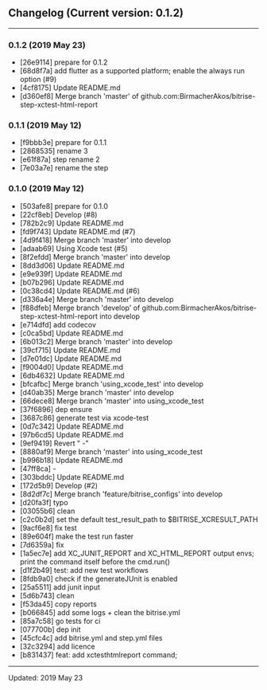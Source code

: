 ## Changelog (Current version: 0.1.2)

-----------------

### 0.1.2 (2019 May 23)
* [26e9114] prepare for 0.1.2
* [68d8f7a] add flutter as a supported platform; enable the always run option (#9)
* [4cf8175] Update README.md
* [d360ef8] Merge branch 'master' of github.com:BirmacherAkos/bitrise-step-xctest-html-report

### 0.1.1 (2019 May 12)
* [f9bbb3e] prepare for 0.1.1
* [2868535] rename 3
* [e61f87a] step rename 2
* [7e03a7e] rename the step

### 0.1.0 (2019 May 12)
* [503afe8] prepare for 0.1.0
* [22cf8eb] Develop (#8)
* [782b2c9] Update README.md
* [fd9f743] Update README.md (#7)
* [4d9f418] Merge branch 'master' into develop
* [adaab69] Using Xcode test (#5)
* [8f2efdd] Merge branch 'master' into develop
* [8dd3d06] Update README.md
* [e9e939f] Update README.md
* [b07b296] Update README.md
* [0c38cd4] Update README.md (#6)
* [d336a4e] Merge branch 'master' into develop
* [f88dfeb] Merge branch 'develop' of github.com:BirmacherAkos/bitrise-step-xctest-html-report into develop
* [e714dfd] add codecov
* [c0ca5bd] Update README.md
* [6b013c2] Merge branch 'master' into develop
* [39cf715] Update README.md
* [d7e01dc] Update README.md
* [f9004d0] Update README.md
* [6db4632] Update README.md
* [bfcafbc] Merge branch 'using_xcode_test' into develop
* [d40ab35] Merge branch 'master' into develop
* [66dece8] Merge branch 'master' into using_xcode_test
* [37f6896] dep ensure
* [3687c86] generate test via xcode-test
* [0d7c342] Update README.md
* [97b6cd5] Update README.md
* [9ef9419] Revert " -"
* [8880af9] Merge branch 'master' into using_xcode_test
* [b996b18] Update README.md
* [47ff8ca]  -
* [303bddc] Update README.md
* [172d5b9] Develop (#2)
* [8d2df7c] Merge branch 'feature/bitrise_configs' into develop
* [d20fa3f] typo
* [03055b6] clean
* [c2c0b2d] set the default test_result_path to $BITRISE_XCRESULT_PATH
* [9acf6e8] fix test
* [89e604f] make the test run faster
* [7d6359a] fix
* [1a5ec7e] add XC_JUNIT_REPORT and XC_HTML_REPORT output envs; print the command itself before the cmd.run()
* [d1f2b49] test: add new test workflows
* [8fdb9a0] check if the generateJUnit is enabled
* [25a5511] add junit input
* [5d6b743] clean
* [f53da45] copy reports
* [b066845] add some logs + clean the bitrise.yml
* [85a7c58] go tests for ci
* [077700b] dep init
* [45cfc4c] add bitrise.yml and step.yml files
* [32c3294] add licence
* [b831437] feat: add  xctesthtmlreport command;

-----------------

Updated: 2019 May 23